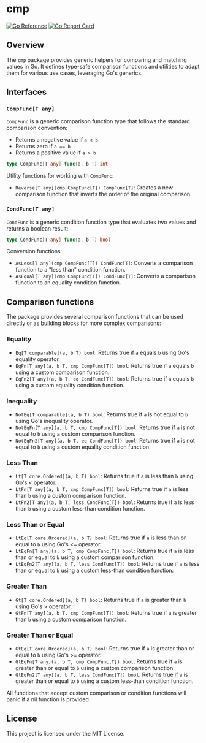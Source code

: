 # cmp

[![Go Reference][godoc_badge]][godoc_link]
[![Go Report Card][goreportcard_badge]][goreportcard_link]

[godoc_badge]: https://pkg.go.dev/badge/darvaza.org/x/cmp.svg
[godoc_link]: https://pkg.go.dev/darvaza.org/x/cmp
[goreportcard_badge]: https://goreportcard.com/badge/darvaza.org/x/cmp
[goreportcard_link]: https://goreportcard.com/report/darvaza.org/x/cmp

## Overview

The `cmp` package provides generic helpers for comparing and matching values in Go. It defines type-safe comparison functions and utilities to adapt them for various use cases, leveraging Go's generics.

## Interfaces

### `CompFunc[T any]`

`CompFunc` is a generic comparison function type that follows the standard comparison convention:
- Returns a negative value if `a < b`
- Returns zero if `a == b`
- Returns a positive value if `a > b`

```go
type CompFunc[T any] func(a, b T) int
```

Utility functions for working with `CompFunc`:

- `Reverse[T any](cmp CompFunc[T]) CompFunc[T]`: Creates a new comparison function that inverts the order of the original comparison.

### `CondFunc[T any]`

`CondFunc` is a generic condition function type that evaluates two values and returns a boolean result:

```go
type CondFunc[T any] func(a, b T) bool
```

Conversion functions:

- `AsLess[T any](cmp CompFunc[T]) CondFunc[T]`: Converts a comparison function to a "less than" condition function.
- `AsEqual[T any](cmp CompFunc[T]) CondFunc[T]`: Converts a comparison function to an equality condition function.

## Comparison functions

The package provides several comparison functions that can be used directly or as building blocks for more complex comparisons:

### Equality
- `Eq[T comparable](a, b T) bool`: Returns true if `a` equals `b` using Go's equality operator.
- `EqFn[T any](a, b T, cmp CompFunc[T]) bool`: Returns true if `a` equals `b` using a custom comparison function.
- `EqFn2[T any](a, b T, eq CondFunc[T]) bool`: Returns true if `a` equals `b` using a custom equality condition function.

### Inequality
- `NotEq[T comparable](a, b T) bool`: Returns true if `a` is not equal to `b` using Go's inequality operator.
- `NotEqFn[T any](a, b T, cmp CompFunc[T]) bool`: Returns true if `a` is not equal to `b` using a custom comparison function.
- `NotEqFn2[T any](a, b T, eq CondFunc[T]) bool`: Returns true if `a` is not equal to `b` using a custom equality condition function.

### Less Than
- `Lt[T core.Ordered](a, b T) bool`: Returns true if `a` is less than `b` using Go's < operator.
- `LtFn[T any](a, b T, cmp CompFunc[T]) bool`: Returns true if `a` is less than `b` using a custom comparison function.
- `LtFn2[T any](a, b T, less CondFunc[T]) bool`: Returns true if `a` is less than `b` using a custom less-than condition function.

### Less Than or Equal
- `LtEq[T core.Ordered](a, b T) bool`: Returns true if `a` is less than or equal to `b` using Go's <= operator.
- `LtEqFn[T any](a, b T, cmp CompFunc[T]) bool`: Returns true if `a` is less than or equal to `b` using a custom comparison function.
- `LtEqFn2[T any](a, b T, less CondFunc[T]) bool`: Returns true if `a` is less than or equal to `b` using a custom less-than condition function.

### Greater Than
- `Gt[T core.Ordered](a, b T) bool`: Returns true if `a` is greater than `b` using Go's > operator.
- `GtFn[T any](a, b T, cmp CompFunc[T]) bool`: Returns true if `a` is greater than `b` using a custom comparison function.

### Greater Than or Equal
- `GtEq[T core.Ordered](a, b T) bool`: Returns true if `a` is greater than or equal to `b` using Go's >= operator.
- `GtEqFn[T any](a, b T, cmp CompFunc[T]) bool`: Returns true if `a` is greater than or equal to `b` using a custom comparison function.
- `GtEqFn2[T any](a, b T, less CondFunc[T]) bool`: Returns true if `a` is greater than or equal to `b` using a custom less-than condition function.

All functions that accept custom comparison or condition functions will panic if a nil function is provided.

## License

This project is licensed under the MIT License.

